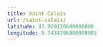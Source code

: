```yaml
---
title: Saint-Calais
url: /saint-calais/
latitude: 47.920136600000006
longitude: 0.7434396000000001
---
```

